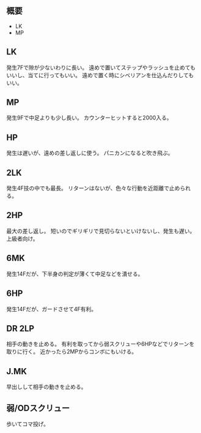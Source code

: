 ## 概要

- LK
- MP

## LK

発生7Fで隙が少ないわりに長い。
遠めで置いてステップやラッシュを止めてもいいし、当てに行ってもいい。
遠めで置く時にシベリアンを仕込んだりしてもいい。

## MP

発生9Fで中足よりも少し長い。
カウンターヒットすると2000入る。

## HP

発生は遅いが、遠めの差し返しに使う。
パニカンになると吹き飛ぶ。

## 2LK

発生4F技の中でも最長。
リターンはないが、色々な行動を近距離で止められる。

## 2HP

最大の差し返し。
短いのでギリギリで見切らないといけないし、発生も遅い。上級者向け。

## 6MK

発生14Fだが、下半身の判定が薄くて中足などを潰せる。

## 6HP

発生14Fだが、ガードさせて4F有利。

## DR 2LP

相手の動きを止める。
有利を取ってから弱スクリューや6HPなどでリターンを取りに行く。
近かったら2MPからコンボにもいける。

## J.MK

早出しして相手の動きを止める。

## 弱/ODスクリュー

歩いてコマ投げ。
